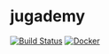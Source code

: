 # jugademy

[![Build Status](https://travis-ci.com/ynleborg/jugademy.svg?branch=master)](https://travis-ci.com/ynleborg/jugademy)
[![Docker](https://img.shields.io/docker/pulls/ynleborg/jugademy.svg)](https://hub.docker.com/r/ynleborg/jugademy)
